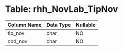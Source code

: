 # Table: rhh_NovLab_TipNov

| Column Name | Data Type | Nullable |
|-------------|-----------|----------|
| tip_nov | char | NO |
| cod_nov | char | NO |
